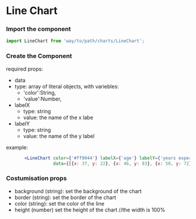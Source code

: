 # Line Chart

### Import the component
```js
import LineChart from 'way/to/path/charts/LineChart';
```

### Create the Component

required props:
 - data
  - type: array of literal objects, with variebles:
     - 'color':String,
     - 'value':Number, 
- labelX
  - type: string
  - value: the name of the x labe
- labelY
  - type: string
  - value: the name of the y label

example:
```jsx
       <LineChart color={'#ff9944'} labelX={'age'} labelY={'years experience'}
                  data={[{x: 37, y: 22}, {x: 46, y: 83}, {x: 50, y: 72}, {x: 62, y: 80}, {x: 70, y: 66}, {x: 97,y: 43}]}/>
```

### Costumisation props

 - background (string): set the background of the chart
 - border (string): set the border of the chart
 - color (string): set the color of the line
 - height (number) set the height of the chart //the width is 100%
